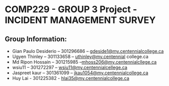 # COMP229 - GROUP 3 Project - INCIDENT MANAGEMENT SURVEY 

## Group Information:

* Gian Paulo Desiderio – 301296686 – gdeside1@my.centennialcollege.ca
* Ugyen Thinley – 301133658 – uthinley@my.centennial college.ca
* Md Ripon Hossain – 301215985 –mhoss206@my.centennialcllege.ca
* wsiu11 – 301272297 – wsiu11@my.centennialcellege.ca
* Jaspreet kaur – 301361099 – jkau1054@my.centennialcollege.ca
* Huy Lai - 301225382 - hlai35@my.centennialcollege.ca

